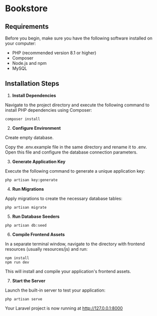 

# Bookstore


## Requirements
Before you begin, make sure you have the following software installed on your computer:

- PHP (recommended version 8.1 or higher)
- Composer
- Node.js and npm
- MySQL

## Installation Steps

1. **Install Dependencies**

Navigate to the project directory and execute the following command to install PHP dependencies using Composer:

```
composer install
```
2. **Configure Environment**

Create empty database. 

Copy the .env.example file in the same directory and rename it to .env. Open this file and configure the database connection parameters.

3. **Generate Application Key**

Execute the following command to generate a unique application key:

```
php artisan key:generate
```

4. **Run Migrations**

Apply migrations to create the necessary database tables:

```
php artisan migrate
```

5. **Run Database Seeders**

```
php artisan db:seed
```

6. **Compile Frontend Assets**

In a separate terminal window, navigate to the directory with frontend resources (usually resources/js) and run:

```
npm install
npm run dev
```

This will install and compile your application's frontend assets.

7. **Start the Server**

Launch the built-in server to test your application:

```
php artisan serve
```

Your Laravel project is now running at http://127.0.0.1:8000



